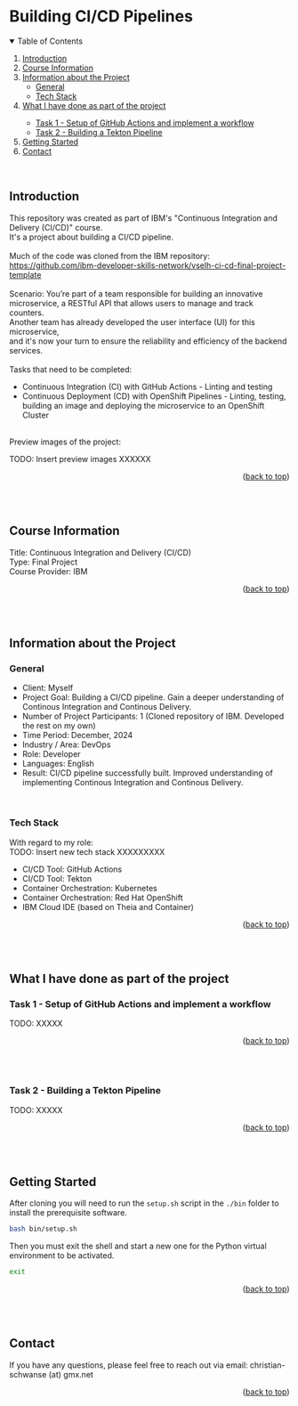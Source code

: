 <!-- Improved compatibility of back to top link: See: https://github.com/othneildrew/Best-README-Template/pull/73 -->
<a id="readme-top"></a>

# Building CI/CD Pipelines
<!-- TABLE OF CONTENTS -->
<details open>
  <summary>Table of Contents</summary>
  <ol>
    <li><a href="#introduction">Introduction</a></li>
    <li>
      <a href="#course-information">Course Information</a>
    </li>
    <li>
      <a href="#information-about-the-project">Information about the Project</a>
      <ul>
        <li><a href="#general">General</a></li>
        <li><a href="#tech-stack">Tech Stack</a></li>
      </ul>
    </li>
    <li>
      <a href="#what-i-have-done-as-part-of-the-project">What I have done as part of the project</a></li>
      <ul>
        <li><a href="#task-1---setup-of-github-actions-and-implement-a-workflow">Task 1 - Setup of GitHub Actions and implement a workflow</a></li>
        <li><a href="#task-2---building-a-tekton-pipeline">Task 2 - Building a Tekton Pipeline</a></li>
      </ul>
    </li>
    <li><a href="#getting-started">Getting Started</a></li>
    <li><a href="#contact">Contact</a></li>
  </ol>
</details>
<br>


## Introduction
This repository was created as part of IBM's "Continuous Integration and Delivery (CI/CD)" course.<br>
It's a project about building a CI/CD pipeline.<br>
<br>
Much of the code was cloned from the IBM repository: https://github.com/ibm-developer-skills-network/vselh-ci-cd-final-project-template<br>
<br>
Scenario: You’re part of a team responsible for building an innovative microservice, a RESTful API that allows users to manage and track counters.<br>
Another team has already developed the user interface (UI) for this microservice,<br>
and it's now your turn to ensure the reliability and efficiency of the backend services.<br>
<br>
Tasks that need to be completed:
- Continuous Integration (CI) with GitHub Actions - Linting and testing
- Continuous Deployment (CD) with OpenShift Pipelines - Linting, testing, building an image and deploying the microservice to an OpenShift Cluster
<br>
Preview images of the project:<br>

TODO: Insert preview images XXXXXX<br>

<p align="right">(<a href="#readme-top">back to top</a>)</p>
<br>
<br>


## Course Information
Title: Continuous Integration and Delivery (CI/CD)<br>
Type: Final Project<br>
Course Provider: IBM<br>
<p align="right">(<a href="#readme-top">back to top</a>)</p>
<br>
<br>


## Information about the Project
### General
- Client: Myself
- Project Goal: Building a CI/CD pipeline. Gain a deeper understanding of Continous Integration and Continous Delivery.
- Number of Project Participants: 1 (Cloned repository of IBM. Developed the rest on my own)
- Time Period: December, 2024
- Industry / Area: DevOps
- Role: Developer
- Languages: English
- Result: CI/CD pipeline successfully built. Improved understanding of implementing Continous Integration and Continous Delivery.
<br>

### Tech Stack
With regard to my role:<br>
TODO: Insert new tech stack XXXXXXXXX
- CI/CD Tool: GitHub Actions
- CI/CD Tool: Tekton
- Container Orchestration: Kubernetes
- Container Orchestration: Red Hat OpenShift
- IBM Cloud IDE (based on Theia and Container)
<p align="right">(<a href="#readme-top">back to top</a>)</p>
<br>
<br>



## What I have done as part of the project

### Task 1 - Setup of GitHub Actions and implement a workflow
TODO: XXXXX<br>
<p align="right">(<a href="#readme-top">back to top</a>)</p>
<br>
<br>


### Task 2 - Building a Tekton Pipeline
TODO: XXXXX<br>

<p align="right">(<a href="#readme-top">back to top</a>)</p>
<br>
<br>


## Getting Started
After cloning you will need to run the `setup.sh` script in the `./bin` folder to install the prerequisite software.

```bash
bash bin/setup.sh
```

Then you must exit the shell and start a new one for the Python virtual environment to be activated.

```bash
exit
```

<p align="right">(<a href="#readme-top">back to top</a>)</p>
<br>
<br>


## Contact
If you have any questions, please feel free to reach out via email: christian-schwanse (at) gmx.net<br>
<p align="right">(<a href="#readme-top">back to top</a>)</p>
